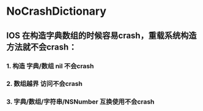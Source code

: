 # NoCrashDictionary
## IOS 在构造字典数组的时候容易crash，重载系统构造方法就不会crash：
### 1. 构造 字典/数组 nil 不会crash
### 2. 数组越界 访问不会crash
### 3. 字典/数组/字符串/NSNumber 互换使用不会crash
